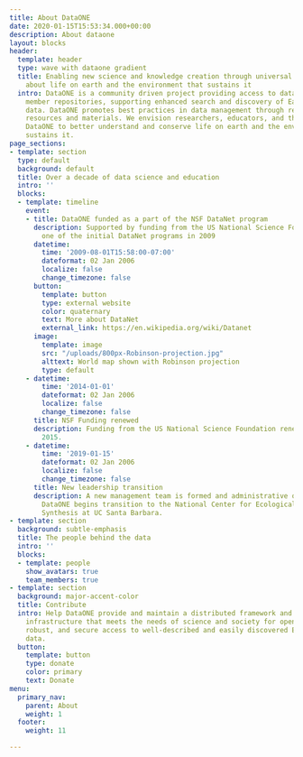 ```yaml
---
title: About DataONE
date: 2020-01-15T15:53:34.000+00:00
description: About dataone
layout: blocks
header:
  template: header
  type: wave with dataone gradient
  title: Enabling new science and knowledge creation through universal access to data
    about life on earth and the environment that sustains it
  intro: DataONE is a community driven project providing access to data across multiple
    member repositories, supporting enhanced search and discovery of Earth and environmental
    data. DataONE promotes best practices in data management through responsive educational
    resources and materials. We envision researchers, educators, and the public using
    DataONE to better understand and conserve life on earth and the environment that
    sustains it.
page_sections:
- template: section
  type: default
  background: default
  title: Over a decade of data science and education
  intro: ''
  blocks:
  - template: timeline
    event:
    - title: DataONE funded as a part of the NSF DataNet program
      description: Supported by funding from the US National Science Foundation as
        one of the initial DataNet programs in 2009
      datetime:
        time: '2009-08-01T15:58:00-07:00'
        dateformat: 02 Jan 2006
        localize: false
        change_timezone: false
      button:
        template: button
        type: external website
        color: quaternary
        text: More about DataNet
        external_link: https://en.wikipedia.org/wiki/Datanet
      image:
        template: image
        src: "/uploads/800px-Robinson-projection.jpg"
        alttext: World map shown with Robinson projection
        type: default
    - datetime:
        time: '2014-01-01'
        dateformat: 02 Jan 2006
        localize: false
        change_timezone: false
      title: NSF Funding renewed
      description: Funding from the US National Science Foundation renewed through
        2015.
    - datetime:
        time: '2019-01-15'
        dateformat: 02 Jan 2006
        localize: false
        change_timezone: false
      title: New leadership transition
      description: A new management team is formed and administrative oversight of
        DataONE begins transition to the National Center for Ecological Analysis and
        Synthesis at UC Santa Barbara.
- template: section
  background: subtle-emphasis
  title: The people behind the data
  intro: ''
  blocks:
  - template: people
    show_avatars: true
    team_members: true
- template: section
  background: major-accent-color
  title: Contribute
  intro: Help DataONE provide and maintain a distributed framework and sustainable
    infrastructure that meets the needs of science and society for open, persistent,
    robust, and secure access to well-described and easily discovered Earth observational
    data.
  button:
    template: button
    type: donate
    color: primary
    text: Donate
menu:
  primary_nav:
    parent: About
    weight: 1
  footer:
    weight: 11

---
```

